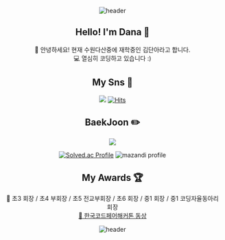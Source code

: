 <div align="center">

![header](https://capsule-render.vercel.app/api?type=waving&color=0:A9F5E1,100:04B4AE&height=200&section=header&text=DanaKim&fontSize=90&fontAlign=70&fontAlignY=40&fontColor=FFFFFF&animation=fadeIn)

## Hello! I'm Dana 🙌
📙 안녕하세요! 현재 수원다산중에 재학중인 김단아라고 합니다.   
💻 열심히 코딩하고 있습니다 :)  

## My Sns 📸
<a href="https://adanacoding.tistory.com/" target="_blank"><img src="https://img.shields.io/badge/Blog-23F29C50?style=flat-square&logo=Blogger&logoColor=white"/></a> [![Hits](https://hits.seeyoufarm.com/api/count/incr/badge.svg?url=https%3A%2F%2Fgithub.com%2Fabcdana122%2Fhit-counter&count_bg=%23F2BF5E&title_bg=%23F29C50&icon=github.svg&icon_color=%23FFFFFF&title=hits&edge_flat=false)](https://github.com/abcdana122)
  
## BaekJoon ✏️
<img src="https://img.shields.io/badge/Python-3776AB?style=for-the-badge&logo=Python&logoColor=white">  

[![Solved.ac Profile](http://mazassumnida.wtf/api/v2/generate_badge?boj=coding_dana)](https://solved.ac/coding_dana/)   ![mazandi profile](http://mazandi.herokuapp.com/api?handle=coding_dana&theme=warm)   
    
 ## My Awards 🏆 
 🎤 초3 회장 / 초4 부회장 / 초5 전교부회장 / 초6 회장 / 중1 회장 / 중1 코딩자율동아리 회장   
 <a href="https://m.etnews.com/20221220000074?mc=mv_004_00001">🥉 한국코드페어해커톤 동상</a>
  
 ![header](https://capsule-render.vercel.app/api?type=waving&color=0:04B4AE,100:A9F5E1&height=200&section=footer)   
</div>
